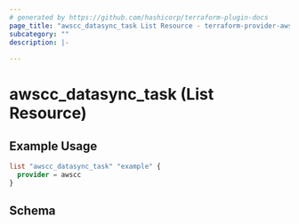 ```yaml
---
# generated by https://github.com/hashicorp/terraform-plugin-docs
page_title: "awscc_datasync_task List Resource - terraform-provider-awscc"
subcategory: ""
description: |-
  
---
```


# awscc_datasync_task (List Resource)



## Example Usage

```terraform
list "awscc_datasync_task" "example" {
  provider = awscc
}
```

<!-- schema generated by tfplugindocs -->
## Schema
